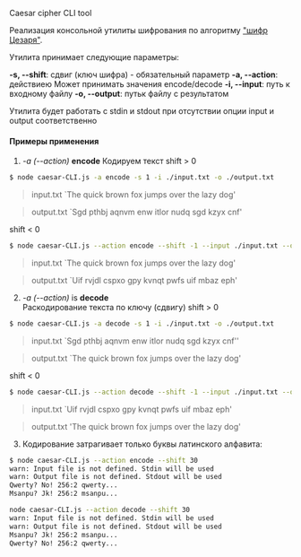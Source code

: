  Caesar cipher CLI tool
 
 Реализация консольной утилиты шифрования по алгоритму ["шифр Цезаря"](https://en.wikipedia.org/wiki/Caesar_cipher).

Утилита принимает следующие параметры:

**-s, --shift**:  сдвиг (ключ шифра) - обязательный параметр
**-a, --action**: действиею Может принимать значения  encode/decode
**-i, --input**: путь к входному файлу
**-o, --output**: путьк файлу с результатом

Утилита будет работать с stdin и stdout при отсутствии опции input и output соответственно

#### Примеры применения

1. _-a (--action)_  **encode** Кодируем текст
shift  >  0
```bash
$ node caesar-CLI.js -a encode -s 1 -i ./input.txt -o ./output.txt
```
> input.txt
> `The quick brown fox jumps over the lazy dog'

> output.txt
> `Sgd pthbj aqnvm enw itlor nudq sgd kzyx cnf'


shift < 0
```bash
$ node caesar-CLI.js --action encode --shift -1 --input ./input.txt --output ./output.txt
```
> input.txt
> `The quick brown fox jumps over the lazy dog'

> output.txt
> `Uif rvjdl cspxo gpy kvnqt pwfs uif mbaz eph'


2. _-a (--action)_ is **decode**  
Раскодирование текста по ключу (сдвигу)
shift > 0
```bash
$ node caesar-CLI.js -a decode -s 1 -i ./input.txt -o ./output.txt
```
> input.txt
> `Sgd pthbj aqnvm enw itlor nudq sgd kzyx cnf''

> output.txt
> `The quick brown fox jumps over the lazy dog'


shift < 0
```bash
$ node caesar-CLI.js --action decode --shift -1 --input ./input.txt --output ./output.txt
```

> input.txt
> `Uif rvjdl cspxo gpy kvnqt pwfs uif mbaz eph'

> output.txt
> 'The quick brown fox jumps over the lazy dog'

3. Кодирование затрагивает только буквы латинского алфавита:
````bash
$ node caesar-CLI.js --action encode --shift 30
warn: Input file is not defined. Stdin will be used
warn: Output file is not defined. Stdout will be used
Qwerty? No! 256:2 qwerty...
Msanpu? Jk! 256:2 msanpu...
````
````bash
node caesar-CLI.js --action decode --shift 30
warn: Input file is not defined. Stdin will be used
warn: Output file is not defined. Stdout will be used
Msanpu? Jk! 256:2 msanpu...
Qwerty? No! 256:2 qwerty...
````